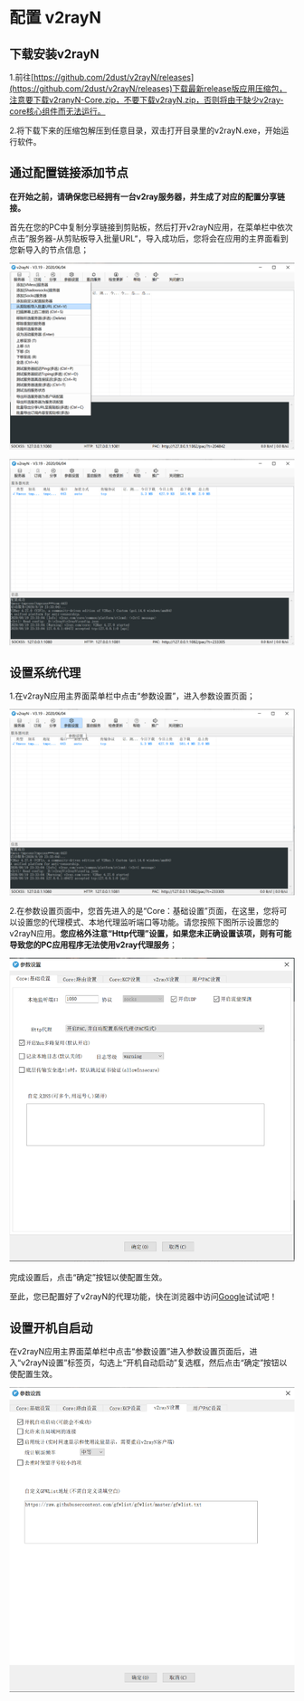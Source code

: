 # 配置 v2rayN

## 下载安装v2rayN

1.前往[https://github.com/2dust/v2rayN/releases](https://github.com/2dust/v2rayN/releases)下载最新release版应用压缩包，注意要下载v2ranyN-Core.zip，不要下载v2rayN.zip，否则将由于缺少v2ray-core核心组件而无法运行。

2.将下载下来的压缩包解压到任意目录，双击打开目录里的v2rayN.exe，开始运行软件。

## 通过配置链接添加节点

**在开始之前，请确保您已经拥有一台v2ray服务器，并生成了对应的配置分享链接。**

首先在您的PC中复制分享链接到剪贴板，然后打开v2rayN应用，在菜单栏中依次点击”服务器-从剪贴板导入批量URL“，导入成功后，您将会在应用的主界面看到您新导入的节点信息；

![导入配置链接](/v2rayn_cn_step_0.PNG)

![导入成功](/v2rayn_cn_step_1.PNG)



## 设置系统代理

1.在v2rayN应用主界面菜单栏中点击“参数设置”，进入参数设置页面；

![进入参数设置页面](/v2rayn_cn_step_2.PNG)

2.在参数设置页面中，您首先进入的是“Core：基础设置”页面，在这里，您将可以设置您的代理模式、本地代理监听端口等功能。请您按照下图所示设置您的v2rayN应用。**您应格外注意“Http代理”设置，如果您未正确设置该项，则有可能导致您的PC应用程序无法使用v2ray代理服务**；

![参数设置页面](/v2rayn_cn_step_3.PNG)

完成设置后，点击“确定”按钮以使配置生效。

至此，您已配置好了v2rayN的代理功能，快在浏览器中访问[Google](https://google.com)试试吧！

## 设置开机自启动

在v2rayN应用主界面菜单栏中点击“参数设置”进入参数设置页面后，进入“v2rayN设置”标签页，勾选上“开机自动启动”复选框，然后点击“确定”按钮以使配置生效。

![设置开机自启动](/v2rayn_cn_step_4.PNG)